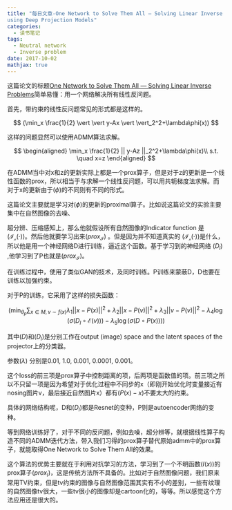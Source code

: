 ```yaml
---
title: "每日文章-One Network to Solve Them All — Solving Linear Inverse Problems
using Deep Projection Models"
categories:
  - 读书笔记
tags:
  - Neutral network
  - Inverse problem
date: 2017-10-02
mathjax: true
---
```


这篇论文的标题[One Network to Solve Them All — Solving Linear Inverse Problems](https://arxiv.org/abs/1703.09912)简单易懂：用一个网络解决所有线性反问题。

首先，带约束的线性反问题常见的形式都是这样的。

$$
(\min_x \frac{1}{2} \vert \vert y-Ax \vert \vert_2^2+\lambda\phi(x))
$$

这样的问题显然可以使用ADMM算法求解。


$$
\begin{aligned}
\min_x \frac{1}{2} || y-Az ||_2^2+\lambda\phi(x)\\
s.t. \quad x=z
\end{aligned}
$$

在ADMM当中对x和z的更新实际上都是一个prox算子，但是对于z的更新是一个线性函数的prox，所以相当于与求解一个线性反问题，可以用共轭梯度法求解。而对于x的更新由于$(\phi)$的不同则有不同的形式。

这篇论文主要就是学习对$(\phi)$的更新的proximal算子。比如说这篇论文的实验主要集中在自然图像的去噪、

超分辨、压缩感知上，那么他就假设所有自然图像的Indicator function 是 $(\mathcal{I}_{\mathcal{x}}(\cdot))$。然后他就要学习出来$({prox}_{\mathcal{I}})$ 。但是因为并不知道真实的 $(\mathcal{I}_{\mathcal{x}}(\cdot))$是什么，所以他是用一个神经网络D进行训练，逼近这个函数。基于学习到的神经网络 $(D_l)$ ,他学习到了P也就是$({prox}_{\mathcal{I}})$。

在训练过程中，使用了类似GAN的技术，及同时训练。P训练来蒙蔽D，D也要在训练以加强约束。

对于P的训练，它采用了这样的损失函数：

$$
(\min_{\theta_p} \sum_{x \in M,v \sim f(x)} \lambda_1\vert \vert x-P(x) \vert \vert ^2 +\lambda_2\vert \vert x-P(v)\vert \vert ^2+\lambda_3\vert \vert v-P(v)\vert \vert ^2-\lambda_4\log(\sigma(D_l \circ \mathcal{E}(v)))-\lambda_5\log(\sigma(D \circ P(x))))
$$

其中$(D)$和$(D_l)$是分别工作在output (image) space and the latent spaces of the projector上的分类器。

参数$(\lambda)$ 分别是0.01, 1.0, 0.001, 0.0001, 0.001。

这个loss的前三项是prox算子中控制距离的项，后两项是函数值的项。前三项之所以不只留一项是因为希望对于优化过程中不同步的x（即刚开始优化时变量接近有nosing图片v，最后接近自然图片x）都有$(P(x)-x)$不要太大的约束。

具体的网络结构呢，D和$(D_l)$都是Resnet的变种，P则是autoencoder网络的变种。


等到网络训练好了，对于不同的反问题，例如去噪，超分辨等，就根据线性算子构造不同的ADMM迭代方法，带入我们习得的prox算子替代原始admm中的prox算子，就能取得One Network to Solve Them All的效果。

这个算法的优势主要就在于利用对抗学习的方法，学习到了一个不明函数$(I(x)​)$的prox算子$(prox_{I}​)$，这是传统方法所不具备的。比如对于自然图像问题，我们原来常用TV约束，但是tv约束的图像与自然图像范围其实有不小的差别，一些有纹理的自然图像tv很大，一些tv很小的图像却是cartoon化的，等等。所以感觉这个方法应用还是很大的。
